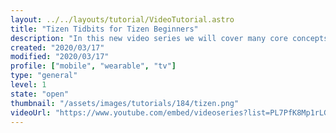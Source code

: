 ```yaml
---
layout: ../../layouts/tutorial/VideoTutorial.astro
title: "Tizen Tidbits for Tizen Beginners"
description: "In this new video series we will cover many core concepts of Tizen development in short, focused videos. It consists of 8 youtube clips."
created: "2020/03/17"
modified: "2020/03/17"
profile: ["mobile", "wearable", "tv"]
type: "general"
level: 1
state: "open"
thumbnail: "/assets/images/tutorials/184/tizen.png"
videoUrl: "https://www.youtube.com/embed/videoseries?list=PL7PfK8Mp1rLGDS8nQmfrwa0SthqlUTXFk"
---
```

